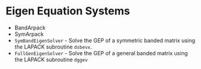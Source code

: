 # Eigen Equation Systems

- BandArpack
- SymArpack
- `SymBandEigenSolver` -  Solve the GEP of a symmetric banded matrix using the LAPACK subroutine `dsbevx`.
- `FullGenEigenSolver` - Solve the GEP of a general banded matrix using the LAPACK subroutine `dggev`
